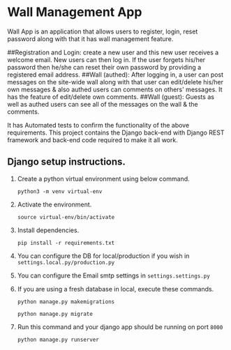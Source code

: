 

# Wall Management App
Wall App is an application that allows users to register, login, reset password along with that it has wall management feature.

##Registration and Login:
create a new user and this new user receives a welcome email. New users can then log in. If the user forgets his/her password then he/she can reset their own password by providing a registered email address.
##Wall (authed):
After logging in, a user can post messages on the site-wide wall along with that user can edit/delete his/her own messages & also authed users can comments on others' messages. It has the feature of edit/delete own comments. 
##Wall (guest):
Guests as well as authed users can see all of the messages on the wall & the comments.


It has Automated tests to confirm the functionality of the above requirements. 
This project contains the Django back-end with Django REST framework and back-end code required to make it all work.





## Django setup instructions.


1. Create a python virtual environment using below command.

   `python3 -m venv virtual-env`

2. Activate the environment.

   `source virtual-env/bin/activate`

3. Install dependencies.

   `pip install -r requirements.txt`

4. You can configure the DB for local/production if you wish in `settings.local.py/production.py`

5. You can configure the Email smtp settings in `settings.settings.py`

6. If you are using a fresh database in local, execute these commands.

   `python manage.py makemigrations `

   `python manage.py migrate`

7. Run this command and your django app should be running on port `8000`

   `python manage.py runserver`


